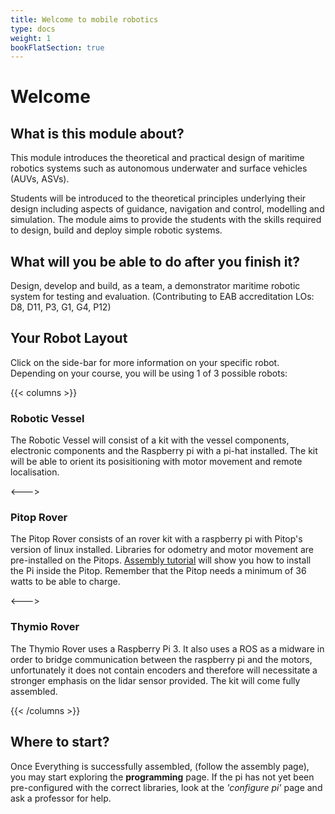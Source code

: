 ```yaml
---
title: Welcome to mobile robotics
type: docs
weight: 1
bookFlatSection: true
---
```


# Welcome


## What is this module about?
This module introduces the theoretical and practical design of maritime robotics systems such as autonomous underwater and surface vehicles (AUVs, ASVs).

Students will be introduced to the theoretical principles underlying their design including aspects of guidance, navigation and control, modelling and simulation. The module aims to provide the students with the skills required to design, build and deploy simple robotic systems.


## What will you be able to do after you finish it?


Design, develop and build, as a team, a demonstrator maritime robotic system for testing and evaluation. (Contributing to EAB accreditation LOs: D8, D11, P3, G1, G4, P12)

## Your Robot Layout

Click on the side-bar for more information on your specific robot. Depending on your course, you will be using 1 of 3 possible robots:

{{< columns >}}
### Robotic Vessel

The Robotic Vessel will consist of a kit with the vessel components, electronic components and the Raspberry pi with a pi-hat installed. The kit will be able to orient its posisitioning with motor movement and remote localisation.

<--->

### Pitop Rover

The Pitop Rover consists of an rover kit with a raspberry pi with Pitop's version of linux installed. Libraries for odometry and motor movement are pre-installed on the Pitops. [Assembly tutorial](https://www.pi-top.com/start/pi-top-4) will show you how to install the Pi inside the Pitop. Remember that the Pitop needs a minimum of 36 watts to be able to charge.

<--->

### Thymio Rover

The Thymio Rover uses a Raspberry Pi 3. It also uses a ROS as a midware in order to bridge communication between the raspberry pi and the motors, unfortunately it does not contain encoders and therefore will necessitate a stronger emphasis on the lidar sensor provided. The kit will come fully assembled.

{{< /columns >}}


## Where to start?

Once Everything is successfully assembled, (follow the assembly page), you may start exploring the **programming** page. If the pi has not yet been pre-configured with the correct libraries, look at the *'configure pi'* page and ask a professor for help.
